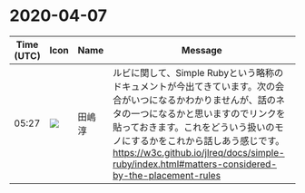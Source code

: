 # 2020-04-07

|Time (UTC)|Icon|Name|Message|
|---|---|---|---|
|05:27|![](https://secure.gravatar.com/avatar/698cc14290c3976fdd9f0a23494b87c1.jpg?s=72&d=https%3A%2F%2Fa.slack-edge.com%2Fdf10d%2Fimg%2Favatars%2Fava_0018-72.png)|田嶋　淳|ルビに関して、Simple Rubyという略称のドキュメントが今出てきています。次の会合がいつになるかわかりませんが、話のネタの一つになるかと思いますのでリンクを貼っておきます。これをどういう扱いのモノにするかをこれから話しあう感じです。<br><https://w3c.github.io/jlreq/docs/simple-ruby/index.html#matters-considered-by-the-placement-rules>|
